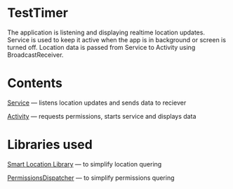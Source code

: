 # TestTimer

The application is listening and displaying realtime location updates.
Service is used to keep it active when the app is in background or screen is turned off.
Location data is passed from Service to Activity using BroadcastReceiver.


# Contents

[Service](app/src/main/java/p/testtimer/MainActivity.kt) — listens location updates and sends data to reciever

[Activity](app/src/main/java/p/testtimer/MainActivity.kt) — requests permissions, starts service and displays data


# Libraries used

[Smart Location Library](https://github.com/mrmans0n/smart-location-lib) — to simplify location quering

[PermissionsDispatcher](https://github.com/permissions-dispatcher/PermissionsDispatcher) — to simplify permissions quering
